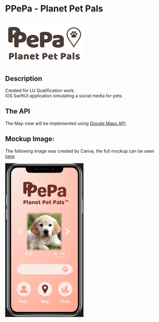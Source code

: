 # PPePa - Planet Pet Pals

<img alt="LogoBig" width="50%" src="LogoBig.png" />

## Description

Created for LU Qualification work. <br />
iOS SwiftUI application simulating a social media for pets.

## The API

The Map view will be implemented using [Google Maps API](https://developers.google.com/maps/documentation/).

## Mockup Image:

The following image was created by Canva, the full mockup can be seen [here](https://www.canva.com/design/DAFxVDoFqGA/EaO7uHrzAGs0BvK-xeTeEg/edit?utm_content=DAFxVDoFqGA&utm_campaign=designshare&utm_medium=link2&utm_source=sharebutton). <br />

<img alt="MainMenu" width="50%" src="MainMenu.png" />
